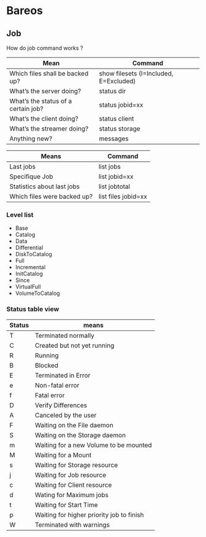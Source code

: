 # Bareos

## Job

How do job command works ?

| Mean                                | Command                                |
|-------------------------------------|----------------------------------------|
| Which files shall be backed up?     | show filesets (I=Included, E=Excluded) |
| What’s the server doing?            | status dir                             |
| What’s the status of a certain job? | status jobid=xx                        |
| What’s the client doing?            | status client                          |
| What’s the streamer doing?          | status storage                         |
| Anything new?                       | messages                               |

| Means                       | Command             |
|-----------------------------|---------------------|
| Last jobs                   | list jobs           |
| Specifique Job              | list jobid=xx       |
| Statistics about last jobs  | list jobtotal       |
| Which files were backed up? | list files jobid=xx |

### Level list
- Base
- Catalog
- Data
- Differential
- DiskToCatalog
- Full
- Incremental
- InitCatalog
- Since
- VirtualFull
- VolumeToCatalog

### Status table view

| Status | means                                     |
|--------|-------------------------------------------|
| T      | Terminated normally                       |
| C      | Created but not yet running               |
| R      | Running                                   |
| B      | Blocked                                   |
| E      | Terminated in Error                       |
| e      | Non-fatal error                           |
| f      | Fatal error                               |
| D      | Verify Differences                        |
| A      | Canceled by the user                      |
| F      | Waiting on the File daemon                |
| S      | Waiting on the Storage daemon             |
| m      | Waiting for a new Volume to be mounted    |
| M      | Waiting for a Mount                       |
| s      | Waiting for Storage resource              |
| j      | Waiting for Job resource                  |
| c      | Waiting for Client resource               |
| d      | Wating for Maximum jobs                   |
| t      | Waiting for Start Time                    |
| p      | Waiting for higher priority job to finish |
| W      | Terminated with warnings                  |

